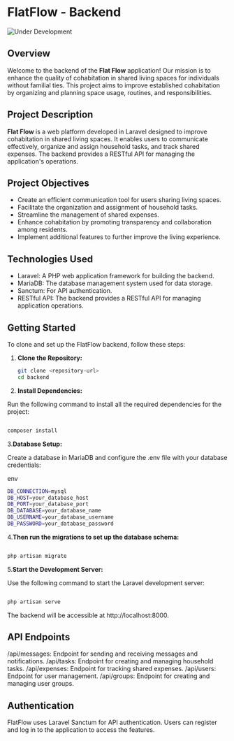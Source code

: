 # FlatFlow - Backend

![Under Development](https://img.shields.io/badge/status-under%20development-blue)

## Overview

Welcome to the backend of the **Flat Flow** application! Our mission is to enhance the quality of cohabitation in shared living spaces for individuals without familial ties. This project aims to improve established cohabitation by organizing and planning space usage, routines, and responsibilities.

## Project Description

**Flat Flow** is a web platform developed in Laravel designed to improve cohabitation in shared living spaces. It enables users to communicate effectively, organize and assign household tasks, and track shared expenses. The backend provides a RESTful API for managing the application's operations.

## Project Objectives

- Create an efficient communication tool for users sharing living spaces.
- Facilitate the organization and assignment of household tasks.
- Streamline the management of shared expenses.
- Enhance cohabitation by promoting transparency and collaboration among residents.
- Implement additional features to further improve the living experience.

## Technologies Used

- Laravel: A PHP web application framework for building the backend.
- MariaDB: The database management system used for data storage.
- Sanctum: For API authentication.
- RESTful API: The backend provides a RESTful API for managing application operations.

## Getting Started

To clone and set up the FlatFlow backend, follow these steps:

1. **Clone the Repository:**

   ```bash
   git clone <repository-url>
   cd backend
   ```
2. **Install Dependencies:**

Run the following command to install all the required dependencies for the project:

```bash

composer install
```
3.**Database Setup:**

Create a database in MariaDB and configure the .env file with your database credentials:

env
```bash
DB_CONNECTION=mysql
DB_HOST=your_database_host
DB_PORT=your_database_port
DB_DATABASE=your_database_name
DB_USERNAME=your_database_username
DB_PASSWORD=your_database_password
```
4.**Then run the migrations to set up the database schema:**

```bash

php artisan migrate
```
5.**Start the Development Server:**

Use the following command to start the Laravel development server:

```bash

php artisan serve
```
The backend will be accessible at http://localhost:8000.

## API Endpoints
/api/messages: Endpoint for sending and receiving messages and notifications.
/api/tasks: Endpoint for creating and managing household tasks.
/api/expenses: Endpoint for tracking shared expenses.
/api/users: Endpoint for user management.
/api/groups: Endpoint for creating and managing user groups.

## Authentication
FlatFlow uses Laravel Sanctum for API authentication. Users can register and log in to the application to access the features.
